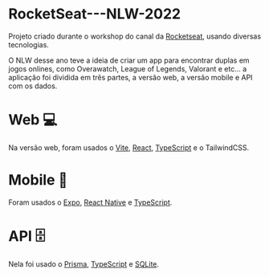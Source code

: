 # RocketSeat---NLW-2022

Projeto criado durante o workshop do canal da [Rocketseat](https://www.rocketseat.com.br/), usando diversas tecnologias.

O NLW desse ano teve a ideia de criar um app para encontrar duplas em jogos onlines, como Overawatch, League of Legends, Valorant e etc... a aplicação foi dividida em três partes, a versão web, a versão mobile e API com os dados.

# Web 💻

Na versão web, foram usados o [Vite](https://vitejs.dev/), [React](https://reactjs.org/), [TypeScript](https://www.typescriptlang.org/) e o TailwindCSS.

# Mobile 📱

Foram usados o [Expo](https://expo.dev/), [React Native](https://reactnative.dev/) e [TypeScript](https://www.typescriptlang.org/).

# API 🗄

Nela foi usado o [Prisma](https://www.prisma.io/), [TypeScript](https://www.typescriptlang.org/) e [SQLite](https://www.sqlite.org/).
